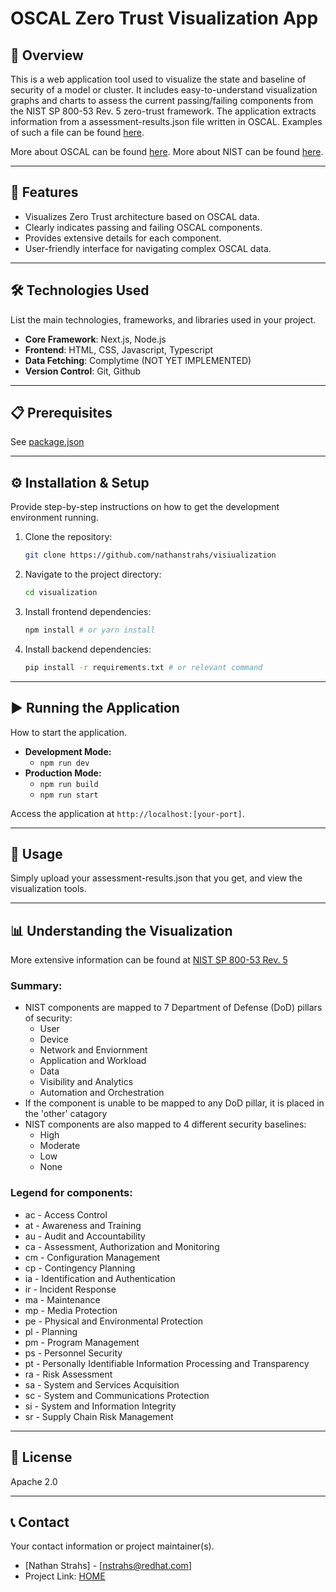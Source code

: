 # OSCAL Zero Trust Visualization App

## 🌟 Overview

This is a web application tool used to visualize the state and baseline of security of a model or cluster. It includes easy-to-understand visualization graphs and charts to assess the current passing/failing components from the NIST SP 800-53 Rev. 5 zero-trust framework. The application extracts information from a assessment-results.json file written in OSCAL. Examples of such a file can be found [here](https://github.com/usnistgov/oscal-content/tree/main/examples/ar/json).

More about OSCAL can be found [here](https://github.com/usnistgov/oscal-content/tree/main). More about NIST can be found [here](https://pages.nist.gov/OSCAL/learn/).

---

## 🚀 Features

* Visualizes Zero Trust architecture based on OSCAL data.
* Clearly indicates passing and failing OSCAL components.
* Provides extensive details for each component.
* User-friendly interface for navigating complex OSCAL data.

---

## 🛠️ Technologies Used

List the main technologies, frameworks, and libraries used in your project.

* **Core Framework**: Next.js, Node.js
* **Frontend**: HTML, CSS, Javascript, Typescript
* **Data Fetching**: Complytime (NOT YET IMPLEMENTED)
* **Version Control**: Git, Github

---

## 📋 Prerequisites

See [package.json](https://github.com/nathanstrahs/visiualization/blob/main/package.json)

---

## ⚙️ Installation & Setup

Provide step-by-step instructions on how to get the development environment running.

1.  Clone the repository:
    ```bash
    git clone https://github.com/nathanstrahs/visiualization
    ```
2.  Navigate to the project directory:
    ```bash
    cd visualization
    ```
3.  Install frontend dependencies:
    ```bash
    npm install # or yarn install
    ```
4.  Install backend dependencies:
    ```bash
    pip install -r requirements.txt # or relevant command
    ```

---

## ▶️ Running the Application

How to start the application.

* **Development Mode:**
    * `npm run dev`
* **Production Mode:**
    * `npm run build`
    * `npm run start`

Access the application at `http://localhost:[your-port]`.

---

## 📖 Usage

Simply upload your assessment-results.json that you get, and view the visualization tools.

---

## 📊 Understanding the Visualization

More extensive information can be found at [NIST SP 800-53 Rev. 5](https://csrc.nist.gov/pubs/sp/800/53/r5/upd1/final)
### Summary:
* NIST components are mapped to 7 Department of Defense (DoD) pillars of security:
    * User
    * Device
    * Network and Enviornment
    * Application and Workload
    * Data
    * Visibility and Analytics
    * Automation and Orchestration
* If the component is unable to be mapped to any DoD pillar, it is placed in the 'other' catagory
* NIST components are also mapped to 4 different security baselines:
    * High
    * Moderate
    * Low
    * None

### Legend for components:
* ac - Access Control
* at - Awareness and Training
* au - Audit and Accountability
* ca - Assessment, Authorization and Monitoring
* cm - Configuration Management
* cp - Contingency Planning
* ia - Identification and Authentication
* ir - Incident Response
* ma - Maintenance
* mp - Media Protection
* pe - Physical and Environmental Protection
* pl - Planning
* pm - Program Management
* ps - Personnel Security
* pt - Personally Identifiable Information Processing and Transparency
* ra - Risk Assessment
* sa - System and Services Acquisition
* sc - System and Communications Protection
* si - System and Information Integrity
* sr - Supply Chain Risk Management

---

## 📜 License

Apache 2.0

---

## 📞 Contact

Your contact information or project maintainer(s).

* [Nathan Strahs] - [nstrahs@redhat.com]
* Project Link: [HOME](https://github.com/nathanstrahs/visualization)
